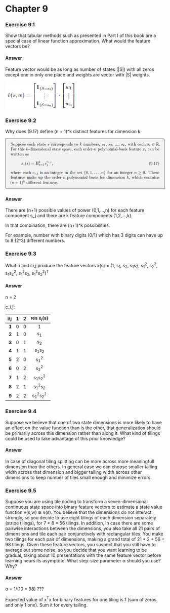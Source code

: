 # Chapter 9

### Exercise 9.1

Show that tabular methods such as presented in Part I of this book are a
special case of linear function approximation. What would the feature vectors be?

#### Answer

Feature vector would be as long as number of states (|S|) with all zeros except one in only one place and weights are vector with |S| weights.

![answer 9.1](assets/answer-009_01_01.png)

### Exercise 9.2

Why does (9.17) define (n + 1)^k distinct features for dimension k

![equation 9.17](assets/answer-009_02_01.png)

#### Answer

There are (n+1) possible values of power (0,1,...,n) for each feature component s_j and there are k feature components (1,2,...,k).

In that combination, there are (n+1)^k possibilities.

For example, number with binary digits (0/1) which has 3 digits can have up to 8 (2^3) different numbers.

### Exercise 9.3

What n and ci,j produce the feature vectors x(s) = (1, s<sub>1</sub>, s<sub>2</sub>, s<sub>1</sub>s<sub>2</sub>, s<sub>1</sub><sup>2</sup>, s<sub>2</sub><sup>2</sup>, s<sub>1</sub>s<sub>2</sub><sup>2</sup>,  s<sub>1</sub><sup>2</sup>s<sub>2</sub>,  s<sub>1</sub><sup>2</sup>s<sub>2</sub><sup>2</sup>)<sup>T</sup>

#### Answer 

n = 2

c_i,j:

| i\j 	    | 1 	| 2 	| res x<sub>i</sub>(s) 	|
|----:	    |:-:	|:-:	|:--------:	|
|   **1** 	| 0 	| 0 	|     1    	|
|   **2** 	| 1 	| 0 	|     s<sub>1</sub>     	|
|   **3** 	| 0 	| 1 	|     s<sub>2</sub>     	|
|   **4** 	| 1 	| 1 	|     s<sub>1</sub>s<sub>2</sub>     	|
|   **5** 	| 2 	| 0 	|     s<sub>1</sub><sup>2</sup>     	|
|   **6** 	| 0 	| 2 	|     s<sub>2</sub><sup>2</sup>     	|
|   **7** 	| 1 	| 2 	|     s<sub>1</sub>s<sub>2</sub><sup>2</sup>     	|
|   **8** 	| 2 	| 1 	|     s<sub>1</sub><sup>2</sup>s<sub>2</sub>     	|
|   **9** 	| 2 	| 2 	|     s<sub>1</sub><sup>2</sup>s<sub>2</sub><sup>2</sup>     	|

### Exercise 9.4

Suppose we believe that one of two state dimensions is more likely to have
an effect on the value function than is the other, that generalization should be primarily
across this dimension rather than along it. What kind of tilings could be used to take
advantage of this prior knowledge?

#### Answer

In case of diagonal tiling splitting can be more across more meaningfull dimension than the others.
In general case we can choose smaller tailing width across that dimension and bigger tailing width across other dimensions to keep number of tiles small enough and minimize errors.

### Exercise 9.5

Suppose you are using tile coding to transform a seven-dimensional continuous
state space into binary feature vectors to estimate a state value function v(s,w) ≅ v(s).
You believe that the dimensions do not interact strongly, so you decide to use eight tilings
of each dimension separately (stripe tilings), for 7 * 8 = 56 tilings. In addition, in case
there are some pairwise interactions between the dimensions, you also take all 21
pairs of dimensions and tile each pair conjunctively with rectangular tiles. You make
two tilings for each pair of dimensions, making a grand total of 21 * 2 + 56 = 98 tilings.
Given these feature vectors, you suspect that you still have to average out some noise,
so you decide that you want learning to be gradual, taking about 10 presentations with
the same feature vector before learning nears its asymptote. What step-size parameter α
should you use? Why?

#### Answer

α = 1/(10 * 98) ???

Expected value of x<sup>T</sup>x for binary features for one tiling is 1 (sum of zeros and only 1 one). Sum it for every tailing.
